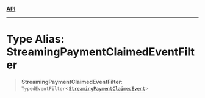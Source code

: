 [**API**](../../../README.md)

***

# Type Alias: StreamingPaymentClaimedEventFilter

> **StreamingPaymentClaimedEventFilter**: `TypedEventFilter`\<[`StreamingPaymentClaimedEvent`](StreamingPaymentClaimedEvent.md)\>
